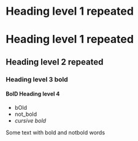 # Heading level 1 repeated

# Heading level 1 repeated

## Heading level 2 repeated

### Heading level 3 bold

#### BolD Heading level 4

- bOld
- not_bold
- *cursive bold*


Some text with bold and notbold words